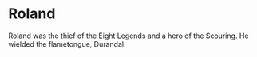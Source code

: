 # Roland

Roland was the thief of the Eight Legends and a hero of the Scouring.
He wielded the flametongue, Durandal.
